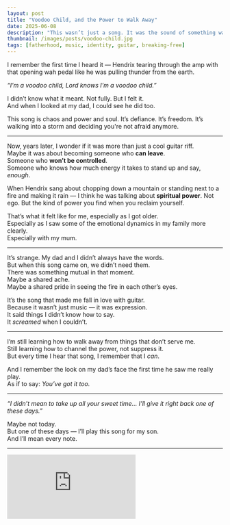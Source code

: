 ```yaml
---
layout: post
title: "Voodoo Child, and the Power to Walk Away"
date: 2025-06-08
description: "This wasn’t just a song. It was the sound of something waking up inside me. Something my dad heard too."
thumbnail: /images/posts/voodoo-child.jpg
tags: [fatherhood, music, identity, guitar, breaking-free]
---
```


I remember the first time I heard it — Hendrix tearing through the amp with that opening wah pedal like he was pulling thunder from the earth.

*“I’m a voodoo child, Lord knows I’m a voodoo child.”*

I didn’t know what it meant. Not fully. But I felt it.  
And when I looked at my dad, I could see he did too.

This song is chaos and power and soul. It’s defiance. It’s freedom. It’s walking into a storm and deciding you're not afraid anymore.

---

Now, years later, I wonder if it was more than just a cool guitar riff.  
Maybe it was about becoming someone who **can leave**.  
Someone who **won’t be controlled**.  
Someone who knows how much energy it takes to stand up and say, *enough*.

When Hendrix sang about chopping down a mountain or standing next to a fire and making it rain — I think he was talking about **spiritual power**. Not ego. But the kind of power you find when you reclaim yourself.

That’s what it felt like for me, especially as I got older.  
Especially as I saw some of the emotional dynamics in my family more clearly.  
Especially with my mum.

---

It’s strange. My dad and I didn’t always have the words.  
But when this song came on, we didn’t need them.  
There was something mutual in that moment.  
Maybe a shared ache.  
Maybe a shared pride in seeing the fire in each other’s eyes.

It’s the song that made me fall in love with guitar.  
Because it wasn’t just music — it was expression.  
It said things I didn’t know how to say.  
It *screamed* when I couldn’t.

---

I’m still learning how to walk away from things that don’t serve me.  
Still learning how to channel the power, not suppress it.  
But every time I hear that song, I remember that I *can*.

And I remember the look on my dad’s face the first time he saw me really play.  
As if to say: *You’ve got it too.*

---

*“I didn’t mean to take up all your sweet time… I’ll give it right back one of these days.”*  

Maybe not today.  
But one of these days — I’ll play this song for my son.  
And I’ll mean every note.

---

<div class="video-container">
  <iframe src="https://www.youtube.com/embed/BN2g5TvNBs0"
    title="Jimi Hendrix - Voodoo Child (Slight Return) [Live]" 
    frameborder="0" allow="accelerometer; autoplay; clipboard-write; 
    encrypted-media; gyroscope; picture-in-picture; web-share" 
    allowfullscreen></iframe>
</div>
